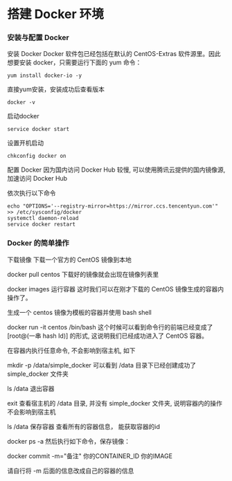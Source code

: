 # 搭建 Docker 环境
### 安装与配置 Docker

安装 Docker
Docker 软件包已经包括在默认的 CentOS-Extras 软件源里。因此想要安装 docker，只需要运行下面的 yum 命令：

    yum install docker-io -y
直接yum安装，安装成功后查看版本

    docker -v
启动docker

    service docker start
设置开机启动

    chkconfig docker on
配置 Docker
因为国内访问 Docker Hub 较慢, 可以使用腾讯云提供的国内镜像源, 加速访问 Docker Hub

依次执行以下命令

    echo "OPTIONS='--registry-mirror=https://mirror.ccs.tencentyun.com'" >> /etc/sysconfig/docker
    systemctl daemon-reload
    service docker restart

### Docker 的简单操作


下载镜像
下载一个官方的 CentOS 镜像到本地

docker pull centos
下载好的镜像就会出现在镜像列表里

docker images
运行容器
这时我们可以在刚才下载的 CentOS 镜像生成的容器内操作了。

生成一个 centos 镜像为模板的容器并使用 bash shell

docker run -it centos /bin/bash
这个时候可以看到命令行的前端已经变成了 [root@(一串 hash Id)] 的形式, 这说明我们已经成功进入了 CentOS 容器。

在容器内执行任意命令, 不会影响到宿主机, 如下

mkdir -p /data/simple_docker
可以看到 /data 目录下已经创建成功了 simple_docker 文件夹

ls /data
退出容器

exit
查看宿主机的 /data 目录, 并没有 simple_docker 文件夹, 说明容器内的操作不会影响到宿主机

ls /data
保存容器
查看所有的容器信息， 能获取容器的id

docker ps -a
然后执行如下命令，保存镜像：

docker commit -m="备注" 你的CONTAINER_ID 你的IMAGE

请自行将 -m 后面的信息改成自己的容器的信息
